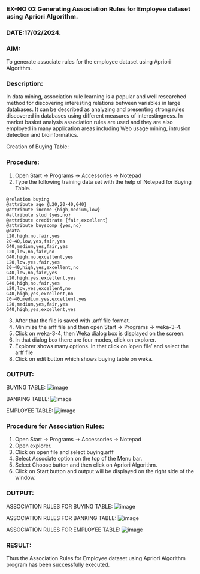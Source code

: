 ### EX-NO 02  Generating Association Rules for Employee dataset using Apriori Algorithm.

### DATE:17/02/2024.

### AIM: 
To generate associate rules for the employee dataset using Apriori Algorithm.

### Description:
In data mining, association rule learning is a popular and well researched method for discovering interesting
relations between variables in large databases. It can be described as analyzing and presenting strong rules discovered
in databases using different measures of interestingness. In market basket analysis association rules are used and they
are also employed in many application areas including Web usage mining, intrusion detection and bioinformatics.

Creation of Buying Table:

### Procedure:
1) Open Start -> Programs -> Accessories -> Notepad
2) Type the following training data set with the help of Notepad for Buying Table.

```
@relation buying
@attribute age {L20,20-40,G40}
@attribute income {high,medium,low}
@attribute stud {yes,no}
@attribute creditrate {fair,excellent}
@attribute buyscomp {yes,no}
@data
L20,high,no,fair,yes
20-40,low,yes,fair,yes
G40,medium,yes,fair,yes
L20,low,no,fair,no
G40,high,no,excellent,yes
L20,low,yes,fair,yes
20-40,high,yes,excellent,no
G40,low,no,fair,yes
L20,high,yes,excellent,yes
G40,high,no,fair,yes
L20,low,yes,excellent,no
G40,high,yes,excellent,no
20-40,medium,yes,excellent,yes
L20,medium,yes,fair,yes
G40,high,yes,excellent,yes
```
3) After that the file is saved with .arff file format.
4) Minimize the arff file and then open Start -> Programs -> weka-3-4.
5) Click on weka-3-4, then Weka dialog box is displayed on the screen.
6) In that dialog box there are four modes, click on explorer.
7) Explorer shows many options. In that click on ‘open file’ and select the arff file
8) Click on edit button which shows buying table on weka.
### OUTPUT:
BUYING TABLE:
![image](https://github.com/Yugendaran/WDM_EXP2/assets/128135616/0bc7d723-69ec-4931-9b95-e95493b252b6)

BANKING TABLE:
![image](https://github.com/Yugendaran/WDM_EXP2/assets/128135616/bb2dc73b-1adb-4bc6-aa49-a5e5b33a2a36)

EMPLOYEE TABLE:
![image](https://github.com/Yugendaran/WDM_EXP2/assets/128135616/a43e396d-dfda-42d7-9d10-b7d4328c8fbc)



### Procedure for Association Rules:
1) Open Start -> Programs -> Accessories -> Notepad
2) Open explorer.
3) Click on open file and select buying.arff
4) Select Associate option on the top of the Menu bar.
5) Select Choose button and then click on Apriori Algorithm.
6) Click on Start button and output will be displayed on the right side of the window.

### OUTPUT:
ASSOCIATION RULES FOR BUYING TABLE:
![image](https://github.com/Yugendaran/WDM_EXP2/assets/128135616/82bc0ae9-a920-4847-a336-3d2bf940822f)

ASSOCIATION RULES FOR BANKING TABLE:
![image](https://github.com/Yugendaran/WDM_EXP2/assets/128135616/eb97d629-800d-493e-96d1-2d495eb41778)

ASSOCIATION RULES FOR EMPLOYEE TABLE:
![image](https://github.com/Yugendaran/WDM_EXP2/assets/128135616/804641cf-7fec-4690-a09d-4d72451372be)


### RESULT: 
Thus the Association Rules for Employee dataset using Apriori Algorithm program has been successfully executed.
